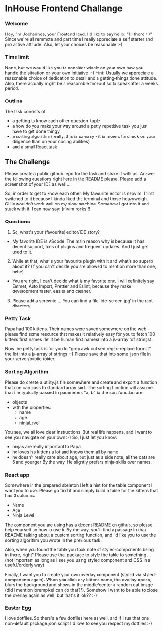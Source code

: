 # InHouse Frontend Challange

### Welcome

Hey, I'm Joehannes, your Frontend lead. I'd like to say hello: "Hi there :-)"
Since we're all remmote and part time I really appreciate a self starter and pro active attitude.
Also, let your choices be reasonable :-)

### Time limit

None, but we would like you to consider wisely on your own how you handle the situation on your own initiative :-)
Hint:
Usually we appreciate a reasonable choice of dedication to detail and a getting-things done attitude.
Also, there actually might be a reasonable timeout so to speak after a weeks period.

### Outline

The task consists of

- a getting to know each other question-tuple
- a how do you make your way around a petty repetitive task you just have to get done thingy
- a sorting algorithm (really, this is so easy - it is more of a check on your diligence than on your coding abilities)
- and a small React task

## The Challenge

Please create a public github repo for the task and share it with us.
Answer the following questions right here in the README please.
Please add a screenshot of your IDE as well ...

So, in order to get to know each other: My favourite editor is neovim.
I first switched to it because I kinda liked the terminal and those heavyweight GUIs
wouldn't work well on my slow machine.
Somehow I got into it and stuck with it.
I can now say: (n)vim rocks!!!

### Questions

1. So, what's your (favourite) editor/IDE story?

- My favorite IDE is VScode. The main reason why is because it has decent support, tons of plugins and frequent updates. And I just get used to it.

2. While at that, what's your favourite plugin with it and what's so superb about it?
   (If you can't decide you are allowed to mention more than one, hehe)

- You are right, I can't decide what is my favorite one. I will definitely say Emmet, Auto Import, Prettier and Eslint, because they make development faster, easier and cleaner.

3. Please add a screenie ...
   You can find a file 'ide-screen.jpg' in the root directory

### Petty Task

Papa had 100 kittens. Their names were saved somewhere on the web - please find some resource that makes
it relatively easy for you to fetch 100 kittens first names (let it be human first names) into a js-array (of strings).

Now the petty task is for you to "grep awk cut sed regex-replace format" the list into a js-array of strings :-)
Please save that into some .json file in your server/public folder.

### Sorting Algorithm

Please do create a utility.js file somewhere and create and export a function that one can pass to
standard array sort.
The sorting function will assume that the typically passed in parameters "a, b" to the sort function are:

- objects
- with the properties:
  - name
  - age
  - ninjaLevel

You see, we all love clear instructions. But real life happens, and I want to see you navigate on your own :-)
So, I just let you know:

- ninjas are really important to Papa
- he loves his kittens a lot and knows them all by name
- he doesn't really care about age, but just as a side note, all the cats are 5 and younger
  By the way: He slightly prefers ninja-skills over names.

### React app

Somewhere in the prepared skeleton I left a hint for the table component I want you to use.
Please go find it and simply build a table for the kittens that has 3 columns:

- Name
- Age
- Ninja Level

The component you are using has a decent README on github, so please help yourself on how to use it.
By the way, you'll find a passage in that README talking about a custom sorting function, and I'd like
you to use the sorting algorithm you wrote in the previous task.

Also, when you found the table you took note of styled-components being in there, right?
Please use that package to style the table to something ... (not important as long as I see
you using styled component and CSS in a useful/orderly way)

Finally, I want you to create your own overlay component (styled via styled-components again).
When you click any kittens name, the overlay opens, blurs the background and shows in the middle/center
a random cat image (did I mention lorempixel can do that??).
Somehow I want to be able to close the overlay again as well, but that's it, ok?? :-)

### Easter Egg

I love dotfiles. So there's a few dotfiles here as well, and if I run that one non-default package.json script
I'd love to see you respect my dotfiles :-)
